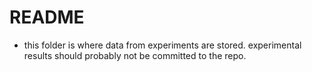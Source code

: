 
# README

- this folder is where data from experiments are stored.  experimental results should probably not be committed to the repo.